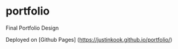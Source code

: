 # portfolio

Final Portfolio Design

Deployed on [Github Pages] (https://justinkook.github.io/portfolio/)
